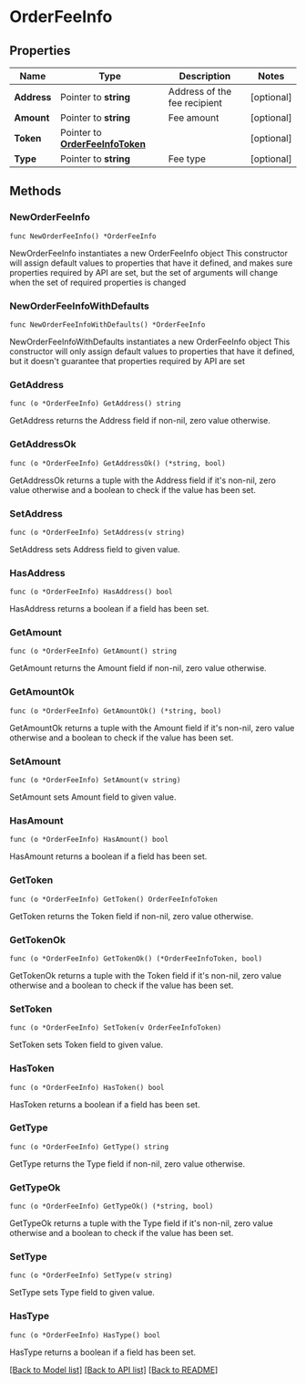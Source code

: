 # OrderFeeInfo

## Properties

Name | Type | Description | Notes
------------ | ------------- | ------------- | -------------
**Address** | Pointer to **string** | Address of the fee recipient | [optional] 
**Amount** | Pointer to **string** | Fee amount | [optional] 
**Token** | Pointer to [**OrderFeeInfoToken**](OrderFeeInfoToken.md) |  | [optional] 
**Type** | Pointer to **string** | Fee type | [optional] 

## Methods

### NewOrderFeeInfo

`func NewOrderFeeInfo() *OrderFeeInfo`

NewOrderFeeInfo instantiates a new OrderFeeInfo object
This constructor will assign default values to properties that have it defined,
and makes sure properties required by API are set, but the set of arguments
will change when the set of required properties is changed

### NewOrderFeeInfoWithDefaults

`func NewOrderFeeInfoWithDefaults() *OrderFeeInfo`

NewOrderFeeInfoWithDefaults instantiates a new OrderFeeInfo object
This constructor will only assign default values to properties that have it defined,
but it doesn't guarantee that properties required by API are set

### GetAddress

`func (o *OrderFeeInfo) GetAddress() string`

GetAddress returns the Address field if non-nil, zero value otherwise.

### GetAddressOk

`func (o *OrderFeeInfo) GetAddressOk() (*string, bool)`

GetAddressOk returns a tuple with the Address field if it's non-nil, zero value otherwise
and a boolean to check if the value has been set.

### SetAddress

`func (o *OrderFeeInfo) SetAddress(v string)`

SetAddress sets Address field to given value.

### HasAddress

`func (o *OrderFeeInfo) HasAddress() bool`

HasAddress returns a boolean if a field has been set.

### GetAmount

`func (o *OrderFeeInfo) GetAmount() string`

GetAmount returns the Amount field if non-nil, zero value otherwise.

### GetAmountOk

`func (o *OrderFeeInfo) GetAmountOk() (*string, bool)`

GetAmountOk returns a tuple with the Amount field if it's non-nil, zero value otherwise
and a boolean to check if the value has been set.

### SetAmount

`func (o *OrderFeeInfo) SetAmount(v string)`

SetAmount sets Amount field to given value.

### HasAmount

`func (o *OrderFeeInfo) HasAmount() bool`

HasAmount returns a boolean if a field has been set.

### GetToken

`func (o *OrderFeeInfo) GetToken() OrderFeeInfoToken`

GetToken returns the Token field if non-nil, zero value otherwise.

### GetTokenOk

`func (o *OrderFeeInfo) GetTokenOk() (*OrderFeeInfoToken, bool)`

GetTokenOk returns a tuple with the Token field if it's non-nil, zero value otherwise
and a boolean to check if the value has been set.

### SetToken

`func (o *OrderFeeInfo) SetToken(v OrderFeeInfoToken)`

SetToken sets Token field to given value.

### HasToken

`func (o *OrderFeeInfo) HasToken() bool`

HasToken returns a boolean if a field has been set.

### GetType

`func (o *OrderFeeInfo) GetType() string`

GetType returns the Type field if non-nil, zero value otherwise.

### GetTypeOk

`func (o *OrderFeeInfo) GetTypeOk() (*string, bool)`

GetTypeOk returns a tuple with the Type field if it's non-nil, zero value otherwise
and a boolean to check if the value has been set.

### SetType

`func (o *OrderFeeInfo) SetType(v string)`

SetType sets Type field to given value.

### HasType

`func (o *OrderFeeInfo) HasType() bool`

HasType returns a boolean if a field has been set.


[[Back to Model list]](../README.md#documentation-for-models) [[Back to API list]](../README.md#documentation-for-api-endpoints) [[Back to README]](../README.md)


